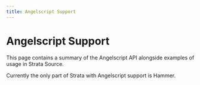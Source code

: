 ```yaml
---
title: Angelscript Support
---
```


# Angelscript Support

This page contains a summary of the Angelscript API alongside examples of usage in Strata Source.

Currently the only part of Strata with Angelscript support is Hammer.
